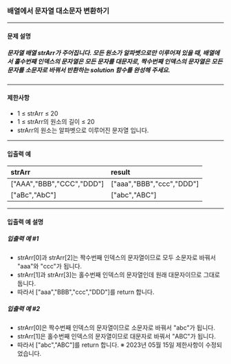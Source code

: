 ### 배열에서 문자열 대소문자 변환하기

***

#### 문제 설명
##### 문자열 배열 strArr가 주어집니다. 모든 원소가 알파벳으로만 이루어져 있을 때, 배열에서 홀수번째 인덱스의 문자열은 모든 문자를 대문자로, 짝수번째 인덱스의 문자열은 모든 문자를 소문자로 바꿔서 반환하는 solution 함수를 완성해 주세요.

***

#### 제한사항
* 1 ≤ strArr ≤ 20
* 1 ≤ strArr의 원소의 길이 ≤ 20
* strArr의 원소는 알파벳으로 이루어진 문자열 입니다.

***

#### 입출력 예
strArr	                    |result                   |
|:--                        |:--
["AAA","BBB","CCC","DDD"]	|["aaa","BBB","ccc","DDD"]|
["aBc","AbC"]	            |["abc","ABC"]            |

***

#### 입출력 예 설명
##### 입출력 예 #1
* strArr[0]과 strArr[2]는 짝수번째 인덱스의 문자열이므로 모두 소문자로 바꿔서 "aaa"와 "ccc"가 됩니다.
* strArr[1]과 strArr[3]는 홀수번째 인덱스의 문자열인데 원래 대문자이므로 그대로 둡니다.
* 따라서 ["aaa","BBB","ccc","DDD"]를 return 합니다.

##### 입출력 예 #2
* strArr[0]은 짝수번째 인덱스의 문자열이므로 소문자로 바꿔서 "abc"가 됩니다.
* strArr[1]은 홀수번째 인덱스의 문자열이므로 대문자로 바꿔서 "ABC"가 됩니다.
* 따라서 ["abc","ABC"]를 return 합니다.
※ 2023년 05월 15일 제한사항이 수정되었습니다.